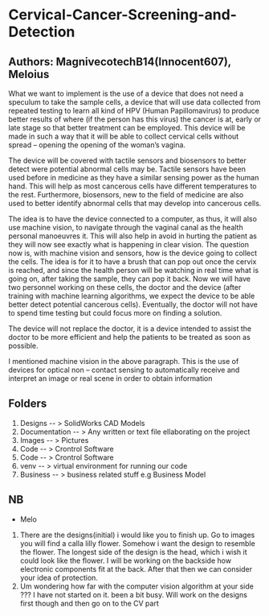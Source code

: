 # Cervical-Cancer-Screening-and-Detection

Authors: MagnivecotechB14(Innocent607), Meloius
---
What we want to implement is the use of a device that does not need a speculum to take the sample cells, a device that will use data collected from repeated testing to learn all kind of HPV (Human Papillomavirus) to produce better results of where (if the person has this virus) the cancer is at, early or late stage so that better treatment can be employed. This device will be made in such a way that it will be able to collect cervical cells without spread – opening the opening of the woman’s vagina. 

The device will be covered with tactile sensors and biosensors to better detect were potential abnormal cells may be. Tactile sensors have been used before in medicine as they have a similar sensing power as the human hand. This will help as most cancerous cells have different temperatures to the rest. Furthermore, biosensors, new to the field of medicine are also used to better identify abnormal cells that may develop into cancerous cells. 

The idea is to have the device connected to a computer, as thus, it will also use machine vision, to navigate through the vaginal canal as the health personal manoeuvres it. This will also help in avoid in hurting the patient as they will now see exactly what is happening in clear vision. The question now is, with machine vision and sensors, how is the device going to collect the cells. The idea is for it to have a brush that can pop out once the cervix is reached, and since the health person will be watching in real time what is going on, after taking the sample, they can pop it back. Now we will have two personnel working on these cells, the doctor and the device (after training with machine learning algorithms, we expect the device to be able better detect potential cancerous cells). Eventually, the doctor will not have to spend time testing but could focus more on finding a solution.

The device will not replace the doctor, it is a device intended to assist the doctor to be more efficient and help the patients to be treated as soon as possible. 

I mentioned machine vision in the above paragraph. This is the use of devices for optical non – contact sensing to automatically receive and interpret an image or real scene in order to obtain information

## Folders
1. Designs       -- > SolidWorks CAD Models
2. Documentation -- > Any written or text file ellaborating on the project
3. Images        -- > Pictures
4. Code    -- > Crontrol Software
4. Code    -- > Crontrol Software
5. venv -- > virtual environment for running our code
6. Business -- > business related stuff e.g Business Model

## NB
- Melo 
1. There are the designs(initial) i would like you to finish up. Go to images you will find a calla lilly flower.               Somehow i want the design to resemble the flower. The longest side of the design is the head, which i wish it could look like the flower. I will be working on the backside how electronic components fit at the back. After that then we can consider your idea of protection.
2. Um wondering how far with the computer vision algorithm at your side ??? I have not started on it. been a bit busy. Will work on the designs first though and then go on to the CV part
